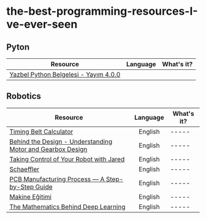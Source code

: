 # the-best-programming-resources-I-ve-ever-seen

## **Pyton**

| Resource                                                                                                                                                               | Language | What's it? |
| -------------                                                                                                                                                          |:--------:| -----|
| [Yazbel Python Belgelesi - Yayım 4.0.0](https://python-istihza.yazbel.com/YazbelPythonProgramlamaDiliBelgeleri.pdf)

## **Robotics**

| Resource                                                                                                                                                               | Language | What's it? |
| -------------                                                                                                                                                          |:--------:| -----|
| [Timing Belt Calculator](https://www.bbman.com/belt-length-calculator/)                                                                                                |English   | -----|
| [Behind the Design - Understanding Motor and Gearbox Design](https://blog.thebluealliance.com/2013/06/24/behind-the-design-understanding-motor-and-gearbox-design/)    |English   | -----|
| [Taking Control of Your Robot with Jared](https://www.team254.com/documents/control/)                                                                                  |English   | -----|
| [Schaeffler](https://medias.schaeffler.de)                                                                                                                             |English   | -----|
| [PCB Manufacturing Process — A Step-by-Step Guide](https://www.pcbcart.com/article/content/PCB-manufacturing-process.html)                                             |English   | -----|
| [Makine Eğitimi](https://www.makinaegitimi.com/)                                                                                                                       |English   | -----|
| [The Mathematics Behind Deep Learning](https://towardsdatascience.com/the-mathematics-behind-deep-learning-f6c35a0fe077)                                               |English   | -----|
